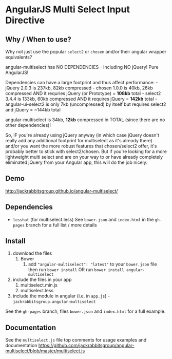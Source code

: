 # AngularJS Multi Select Input Directive

## Why / When to use?
Why not just use the popular `select2` or `chosen` and/or their angular wrapper equivalents?

angular-multiselect has NO DEPENDENCIES - Including NO jQuery! Pure AngularJS!

Dependencies can have a large footprint and thus affect performance:
	- jQuery 2.0.3 is 237kb, 82kb compressed
	- chosen 1.0.0 is 40kb, 26kb compressed AND it requries jQuery (or Prototype) = <b>108kb</b> total
	- select2 3.4.4 is 133kb, 60kb compressed AND it requires jQuery = <b>142kb</b> total
	- angular-ui-select2 is only 7kb (uncompressed) by itself but requires select2 and jQuery = ~144kb total
	
angular-multiselect is 34kb, <b>12kb</b> compressed in TOTAL (since there are no other dependencies)!

So, IF you're already using jQuery anyway (in which case jQuery doesn't really add any additional footprint for multiselect as it's already there) and/or you want the more robust features that chosen/select2 offer, it's probably better to stick with select2/chosen. But if you're looking for a more lightweight multi select and are on your way to or have already completely eliminated jQuery from your Angular app, this will do the job nicely.


## Demo
http://jackrabbitsgroup.github.io/angular-multiselect/

## Dependencies
- `lesshat` (for multiselect.less)
See `bower.json` and `index.html` in the `gh-pages` branch for a full list / more details

## Install
1. download the files
	1. Bower
		1. add `"angular-multiselect": "latest"` to your `bower.json` file then run `bower install` OR run `bower install angular-multiselect`
2. include the files in your app
	1. multiselect.min.js
	2. multiselect.less
3. include the module in angular (i.e. in `app.js`) - `jackrabbitsgroup.angular-multiselect`

See the `gh-pages` branch, files `bower.json` and `index.html` for a full example.


## Documentation
See the `multiselect.js` file top comments for usage examples and documentation
https://github.com/jackrabbitsgroup/angular-multiselect/blob/master/multiselect.js